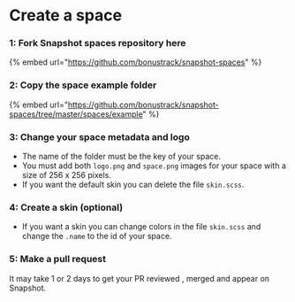 # Create a space

### **1: Fork Snapshot spaces repository here**

{% embed url="https://github.com/bonustrack/snapshot-spaces" %}

### **2: Copy the space example folder**

{% embed url="https://github.com/bonustrack/snapshot-spaces/tree/master/spaces/example" %}

### **3: Change your space metadata and logo**

* The name of the folder must be the key of your space. 
* You must add both `logo.png` and `space.png` images for your space with a size of 256 x 256 pixels.
* If you want the default skin you can delete the file `skin.scss`.

### **4: Create a skin \(optional\)**

* If you want a skin you can change colors in the file `skin.scss` and change the `.name` to the id of your space.

### **5: Make a pull request**

It may take 1 or 2 days to get your PR reviewed , merged and appear on Snapshot. 

